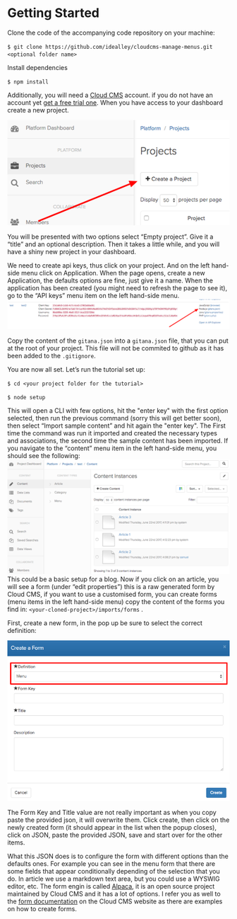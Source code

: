 # Getting Started

Clone the code of the accompanying code repository on your machine:

`$ git clone https://github.com/idealley/cloudcms-manage-menus.git <optional folder name>`

Install dependencies

`$ npm install`

Additionally, you will need a [Cloud CMS](https://www.cloudcms.com/) account. if you do not have an account yet [get a free trial one](https://www.cloudcms.com/trial.html). When you have access to your dashboard create a new project.

![](https://raw.githubusercontent.com/idealley/cloudcms-manage-menus/master/images/crean-a-project.png "crean-a-project.png")

You will be presented with two options select “Empty project”. Give it a “title” and an optional description. Then it takes a little while, and you will have a shiny new project in your dashboard.

We need to create api keys, thus click on your project. And on the left hand-side menu click on Application. When the page opens, create a new Application, the defaults options are fine, just give it a name. When the application has been created \(you might need to refresh the page to see it\), go to the “API keys” menu item on the left hand-side menu.  
![](https://raw.githubusercontent.com/idealley/cloudcms-manage-menus/master/images/api-keys.png "api-keys.png")

Copy the content of the `gitana.json` into a `gitana.json` file, that you can put at the root of your project. This file will not be commited to github as it has been added to the `.gitignore`.

You are now all set. Let’s run the tutorial set up:

`$ cd <your project folder for the tutorial>`

`$ node setup`

This will open a CLI with few options, hit the "enter key" with the first option selected, then run the previous command \(sorry this will get better soon\), then select “Import sample content” and hit again the "enter key". The First time the command was run it imported and created the necessary types and associations, the second time the sample content has been imported. If you navigate to the “content” menu item in the left hand-side menu, you should see the following:![](https://raw.githubusercontent.com/idealley/cloudcms-manage-menus/master/images/content-items.png "content-items.png")This could be a basic setup for a blog. Now if you click on an article, you will see a form \(under “edit properties”\) this is a raw generated form by Cloud CMS, if you want to use a customised form, you can create forms \(menu items in the left hand-side menu\) copy the content of the forms you find in: `<your-cloned-project>/imports/forms` .

First, create a new form, in the pop up be sure to select the correct definition:

![](https://raw.githubusercontent.com/idealley/cloudcms-manage-menus/master/images/forms.png "forms.png")

The Form Key and Title value are not really important as when you copy paste the provided json, it will overwrite them. Click create, then click on the newly created form \(it should appear in the list when the popup closes\), click on JSON, paste the provided JSON, save and start over for the other items.

What this JSON does is to configure the form with different options than the defaults ones. For example you can see in the menu form that there are some fields that appear conditionally depending of the selection that you do. In article we use a markdown text area, but you could use a WYSWIG editor, etc. The form engin is called [Alpaca](http://www.alpacajs.org/), it is an open source project maintained by Cloud CMS and it has a lot of options. I refer you as well to the [form documentation](https://www.cloudcms.com/documentation/api/api/forms/overview.html) on the Cloud CMS website as there are examples on how to create forms.

